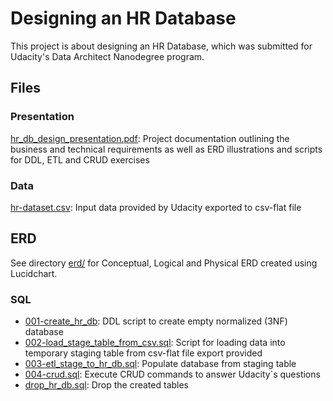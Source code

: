 # Designing an HR Database

This project is about designing an HR Database, which was submitted for Udacity's Data Architect Nanodegree program.

## Files

### Presentation
[hr_db_design_presentation.pdf](hr_db_design_presentation.pdf): Project documentation outlining the business and technical requirements as well as ERD illustrations and scripts for DDL, ETL and CRUD exercises

### Data
[hr-dataset.csv](data/hr-dataset.csv): Input data provided by Udacity exported to csv-flat file

## ERD
See directory [erd/](erd/) for Conceptual, Logical and Physical ERD created using Lucidchart.

### SQL
* [001-create_hr_db](sql/001-create_hr_db.sql): DDL script to create empty normalized (3NF) database
* [002-load_stage_table_from_csv.sql](sql/002-load_stage_table_from_csv.sql): Script for loading data into temporary staging table from csv-flat file export provided
* [003-etl_stage_to_hr_db.sql](sql/003-etl_stage_to_hr_db.sql): Populate database from staging table
* [004-crud.sql](sql/004-crud.sql): Execute CRUD commands to answer Udacity`s questions
* [drop_hr_db.sql](sql/drop_hr_db.sql): Drop the created tables